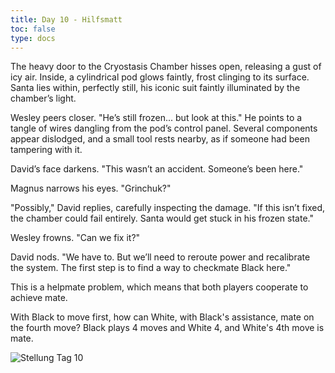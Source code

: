 ```yaml
---
title: Day 10 - Hilfsmatt
toc: false
type: docs
---
```


The heavy door to the Cryostasis Chamber hisses open, releasing a gust of icy air. Inside, a cylindrical pod glows faintly, frost clinging to its surface. Santa lies within, perfectly still, his iconic suit faintly illuminated by the chamber’s light.

Wesley peers closer. "He’s still frozen... but look at this." He points to a tangle of wires dangling from the pod’s control panel. Several components appear dislodged, and a small tool rests nearby, as if someone had been tampering with it.

David’s face darkens. "This wasn’t an accident. Someone’s been here."

Magnus narrows his eyes. "Grinchuk?"

"Possibly," David replies, carefully inspecting the damage. "If this isn’t fixed, the chamber could fail entirely. Santa would get stuck in his frozen state."

Wesley frowns. "Can we fix it?"

David nods. "We have to. But we’ll need to reroute power and recalibrate the system. The first step is to find a way to checkmate Black here."

This is a helpmate problem, which means that both players cooperate to achieve mate.

With Black to move first, how can White, with Black's assistance, mate on the fourth move? Black plays 4 moves and White 4, and White's 4th move is mate.


![Stellung Tag 10](/day10.jpg "k1B5/1p6/8/3p4/3P2Pp/2n1KP1P/pppp1p1R/B3b3 b - - 0 1")

